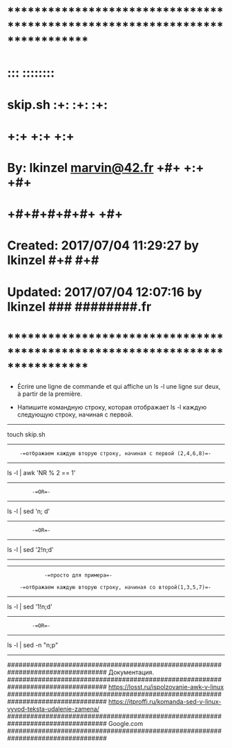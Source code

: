 # **************************************************************************** #
#                                                                              #
#                                                         :::      ::::::::    #
#    skip.sh                                            :+:      :+:    :+:    #
#                                                     +:+ +:+         +:+      #
#    By: lkinzel <marvin@42.fr>                     +#+  +:+       +#+         #
#                                                 +#+#+#+#+#+   +#+            #
#    Created: 2017/07/04 11:29:27 by lkinzel           #+#    #+#              #
#    Updated: 2017/07/04 12:07:16 by lkinzel          ###   ########.fr        #
#                                                                              #
# **************************************************************************** #

 - Écrire une ligne de commande et qui affiche un ls -l une ligne sur deux, à partir de la première.

 - Напишите командную строку, которая отображает ls -l каждую следующую строку, начиная с первой.
_________________________________________________________________________________
touch skip.sh
_________________________________________________________________________________
		-=отбражаем каждую вторую строку, начиная с первой (2,4,6,8)=-
_________________________________________________________________________________
ls -l | awk 'NR % 2 == 1'
_________________________________________________________________________________
			-=OR=-
_________________________________________________________________________________
ls -l | sed 'n; d'
_________________________________________________________________________________
			-=OR=-
_________________________________________________________________________________
ls -l | sed '2!n;d'
_________________________________________________________________________________









_________________________________________________________________________________
				-=просто для примера=-

		-=отбражаем каждую вторую строку, начиная со второй(1,3,5,7)=-
_________________________________________________________________________________
ls -l | sed '1!n;d'
_________________________________________________________________________________
			-=OR=-
_________________________________________________________________________________
ls -l | sed -n "n;p"
_________________________________________________________________________________



##################################################################################
Документация.
##################################################################################
https://losst.ru/ispolzovanie-awk-v-linux
##################################################################################
https://itproffi.ru/komanda-sed-v-linux-vyvod-teksta-udalenie-zamena/
##################################################################################
Google.com
##################################################################################
